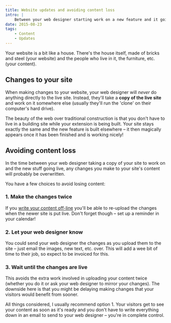 ```yaml
---
title: Website updates and avoiding content loss
intro: |
    Between your web designer starting work on a new feature and it going live, any changes you make to your website could be lost. Here's how to avoid th
date: 2015-08-23
tags:
    - Content
    - Updates
---
```


Your website is a bit like a house. There's the house itself, made of bricks and steel (your website) and the people who live in it, the furniture, etc. (your content).


Changes to your site
---------------------

When making changes to your website, your web designer will _never_ do anything directly to the live site. Instead, they'll take a **copy of the live site** and work on it somewhere else (usually they'll run the 'clone' on their computer's hard drive).

The beauty of the web over traditional construction is that you don't have to live in a building site while your extension is being built. Your site stays exactly the same and the new feature is built elsewhere – it then magically appears once it has been finished and is working nicely!


Avoiding content loss
----------------------

In the time between your web designer taking a copy of your site to work on and the new stuff going live, any changes you make to your site's content will probably be overwritten.

You have a few choices to avoid losing content:

### 1. Make the changes twice

If you [write your content off-line](/blog/edit-your-blog-posts-off-line) you'll be able to re-upload the changes when the newer site is put live. Don't forget though – set up a reminder in your calendar!

### 2. Let your web designer know

You could send your web designer the changes as you upload them to the site – just email the images, new text, etc. over. This will add a wee bit of time to their job, so expect to be invoiced for this.

### 3. Wait until the changes are live

This avoids the extra work involved in uploading your content twice (whether you do it or ask your web designer to mirror your changes). The downside here is that you might be delaying making changes that your visitors would benefit from sooner.

All things considered, I usually recommend option 1. Your visitors get to see your content as soon as it's ready and you don't have to write everything down in an email to send to your web designer – you're in complete control.
